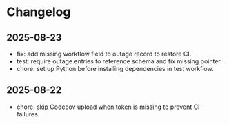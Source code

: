 # Changelog

## 2025-08-23
- fix: add missing workflow field to outage record to restore CI.
- test: require outage entries to reference schema and fix missing pointer.
- chore: set up Python before installing dependencies in test workflow.

## 2025-08-22
- chore: skip Codecov upload when token is missing to prevent CI failures.
